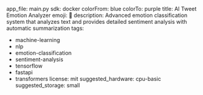 app_file: main.py
sdk: docker
colorFrom: blue
colorTo: purple
title: AI Tweet Emotion Analyzer
emoji: 🤖
description: Advanced emotion classification system that analyzes text and provides detailed sentiment analysis with automatic summarization
tags:
  - machine-learning
  - nlp
  - emotion-classification
  - sentiment-analysis
  - tensorflow
  - fastapi
  - transformers
license: mit
suggested_hardware: cpu-basic
suggested_storage: small
